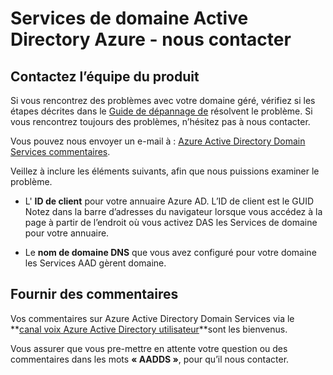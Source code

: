 <properties
    pageTitle="Azure Active Directory Domain Services : Nous contacter | Microsoft Azure"
    description="Contactez l’équipe du produit Azure Active Directory Domain Services"
    services="active-directory-ds"
    documentationCenter=""
    authors="mahesh-unnikrishnan"
    manager="stevenpo"
    editor="curtand"/>

<tags
    ms.service="active-directory-ds"
    ms.workload="identity"
    ms.tgt_pltfrm="na"
    ms.devlang="na"
    ms.topic="article"
    ms.date="09/21/2016"
    ms.author="maheshu"/>


# <a name="azure-ad-domain-services---contact-us"></a>Services de domaine Active Directory Azure - nous contacter

## <a name="contact-the-product-team"></a>Contactez l’équipe du produit
Si vous rencontrez des problèmes avec votre domaine géré, vérifiez si les étapes décrites dans le [Guide de dépannage de](active-directory-ds-troubleshooting.md) résolvent le problème. Si vous rencontrez toujours des problèmes, n’hésitez pas à nous contacter.

Vous pouvez nous envoyer un e-mail à : [Azure Active Directory Domain Services commentaires](mailto:aaddsfb@microsoft.com).

Veillez à inclure les éléments suivants, afin que nous puissions examiner le problème.

- L' **ID de client** pour votre annuaire Azure AD. L’ID de client est le GUID Notez dans la barre d’adresses du navigateur lorsque vous accédez à la page à partir de l’endroit où vous activez DAS les Services de domaine pour votre annuaire.

- Le **nom de domaine DNS** que vous avez configuré pour votre domaine les Services AAD gèrent domaine.


## <a name="provide-feedback"></a>Fournir des commentaires
Vos commentaires sur Azure Active Directory Domain Services via le **[canal voix Azure Active Directory utilisateur](https://feedback.azure.com/forums/169401-azure-active-directory/)**sont les bienvenus.

Vous assurer que vous pre-mettre en attente votre question ou des commentaires dans les mots **« AADDS »**, pour qu’il nous contacter.
